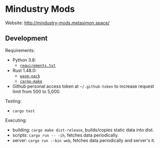 # Mindustry Mods

Website: http://mindustry-mods.metasimon.space/

## Development

Requirements:
- Python 3.8: 
  - [`requirements.txt`](https://github.com/SimonWoodburyForget/mindustry-mods/blob/master/scripts/requirements.txt)
- Rust 1.48.0:
  - [`wasm-pack`](https://github.com/rustwasm/wasm-pack)
  - [`cargo-make`](https://github.com/sagiegurari/cargo-make)
- Github personal access token at `~/.github-token` to increase request limit 
  from 500 to 5,000.

Testing: 
- `cargo test`

Executing: 
- building: `cargo make dist-release`, builds/copies static data into dist.
- scripts: `cargo run -- -ih`, fetches data periodically.
- server: `cargo run --bin web`, fetches data periodically and server's it.


